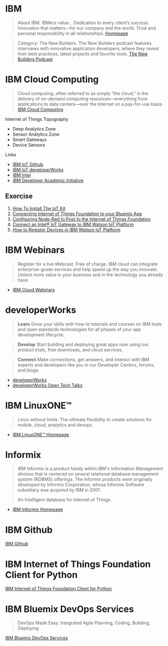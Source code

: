 # IBM

> About IBM. IBMers value... Dedication to every client’s success. Innovation that matters—for our company and the world. Trust and personal responsibility in all relationships. [Homepage](http://www.ibm.com/ibm/us/en/)

> Category: The New Builders. The New Builders podcast features interviews with innovative application developers, where they reveal their best practices, latest projects and favorite tools. [The New Builders Podcast](https://developer.ibm.com/tv/category/builders/)

# IBM Cloud Computing

> Cloud computing, often referred to as simply “the cloud,” is the delivery of on-demand computing resources—everything from applications to data centers—over the Internet on a pay-for-use basis. [IBM Cloud Computing](https://www.ibm.com/cloud-computing/what-is-cloud-computing)

Internet of Things Topography

- Deep Analytics Zone
- Sensor Analytics Zone
- Smart Gateways
- Device Sensors

Links

- [IBM IoT Github](https://github.com/IBM-IoT/)
- [IBM IoT developerWorks](https://www.ibm.com/developerworks/community/groups/service/html/communitystart?communityUuid=cee6c09c-a315-4b04-ad14-57d6a60fa8bb)
- [IBM Intel](https://developer.ibm.com/bluemix/2015/11/03/intel-and-ibm-show-potential-of-iot-to-seattle-developers/)
- [IBM Developer Academic Initiative](https://developer.ibm.com/academic/)

## Exercise

1. [How To Install The IoT Kit](https://www.ibm.com/developerworks/community/blogs/cee6c09c-a315-4b04-ad14-57d6a60fa8bb/entry/setting_up_the_iot_kit?lang=en)
2. [Connecting Internet of Things Foundation to your Bluemix App](https://www.ibm.com/developerworks/community/blogs/cee6c09c-a315-4b04-ad14-57d6a60fa8bb/entry/Connecting_Internet_of_Things_Foundation_to_your_Bluemix_App?lang=en)
3. [Configuring Node-Red to Post to the Internet of Things Foundation](https://www.ibm.com/developerworks/community/blogs/cee6c09c-a315-4b04-ad14-57d6a60fa8bb/entry/Configuring_Node_Red_to_Post_to_the_Internet_of_Things_Foundation?lang=en)
4. [Connect an Intel® IoT Gateway to IBM Watson IoT Platform](https://developer.ibm.com/recipes/tutorials/connect-an-intel-iot-gateway-to-iot-foundation/)
5. [How to Register Devices in IBM Watson IoT Platform](https://developer.ibm.com/recipes/tutorials/how-to-register-devices-in-ibm-iot-foundation/)

# IBM Webinars

> Register for a live Webcast. Free of charge. IBM cloud can integrate enterprise-grade services and help speed up the way you innovate. Unlock more value in your business and in the technology you already have.

- [IBM Cloud Webinars](http://www.ibmcloudwebinars.com/events/cloud-webinars/)

# developerWorks

> __Learn__ Grow your skills with how-to tutorials and courses on IBM tools and open standards technologies for all phases of your app development lifecycle.

> __Develop__ Start building and deploying great apps now using our product trials, free downloads, and cloud services.

> __Connect__ Make connections, get answers, and interact with IBM experts and developers like you in our Developer Centers, forums, and blogs.

- [developerWorks](http://www.ibm.com/developerworks/)
- [developerWorks Open Tech Talks](https://ibm.6connex.com/event/developerWorksOpen/login)

# IBM LinuxONE™

> Linux without limits: The ultimate flexibility to create solutions for mobile, cloud, analytics and devops.

- [IBM LinuxONE™ Homepage](http://www-03.ibm.com/systems/z/os/linux/linux-one.html)

# Informix

> IBM Informix is a product family within IBM's Information Management division that is centered on several relational database management system (RDBMS) offerings. The Informix products were originally developed by Informix Corporation, whose Informix Software subsidiary was acquired by IBM in 2001.

> An Intelligent database for Internet of Things.

- [IBM Informix Homepage](http://www-01.ibm.com/software/data/informix/)

# IBM Github

[IBM Github](https://github.com/IBM-IoT)

# IBM Internet of Things Foundation Client for Python

[IBM Internet of Things Foundation Client for Python](https://pypi.python.org/pypi/ibmiotf)

# IBM Bluemix DevOps Services

> DevOps Made Easy. Integrated Agile Planning, Coding, Building, Deploying

[IBM Bluemix DevOps Services](https://hub.jazz.net/)
